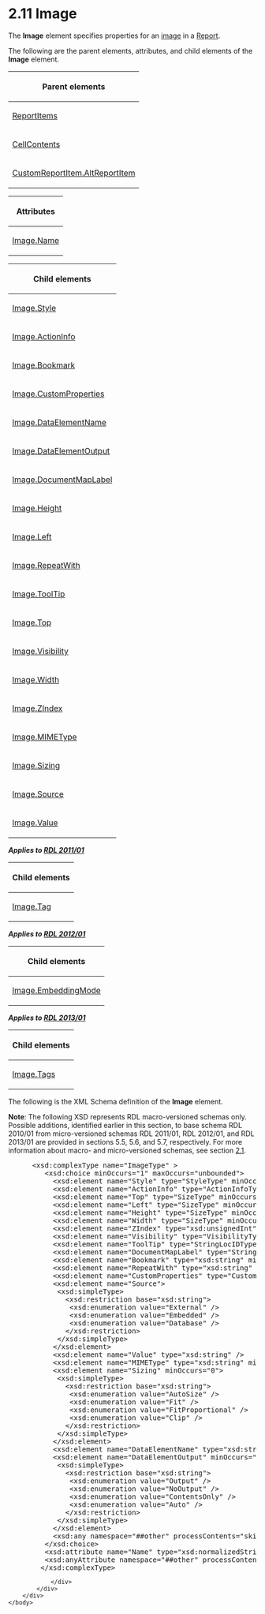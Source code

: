 <html dir="LTR" xmlns:mshelp="http://msdn.microsoft.com/mshelp" xmlns:ddue="http://ddue.schemas.microsoft.com/authoring/2003/5" xmlns:xlink="http://www.w3.org/1999/xlink" xmlns:tool="http://www.microsoft.com/tooltip">
    <head>
        <meta http-equiv="Content-Type" content="text/html; CHARSET=utf-8"></meta>
        <meta name="save" content="history"></meta>
        <title>2.11 Image</title>
        <xml>
            <mshelp:toctitle title="2.11 Image"></mshelp:toctitle>
            <mshelp:rltitle title="[MS-RDL]: Image"></mshelp:rltitle>
            <mshelp:keyword index="A" term="63e1e5ab-7c49-4f62-8dbd-62d85de2b153"></mshelp:keyword>
            <mshelp:attr name="DCSext.ContentType" value="open specification"></mshelp:attr>
            <mshelp:attr name="AssetID" value="63e1e5ab-7c49-4f62-8dbd-62d85de2b153"></mshelp:attr>
            <mshelp:attr name="TopicType" value="kbRef"></mshelp:attr>
            <mshelp:attr name="DCSext.Title" value="[MS-RDL]: Image" />
        </xml>
    </head>
    <body>
        <div id="header">
            <h1 class="heading">2.11 Image</h1>
        </div>
        <div id="mainSection">
            <div id="mainBody">
                <div id="allHistory" class="saveHistory"></div>
                <div id="sectionSection0" class="section" name="collapseableSection">
                    

<p>The <b>Image</b> element specifies properties for an <a href="b2482b3f-74ab-4ca8-a9e5-c07955011743.html#gt_d6b55d1e-aea6-4b7e-a23d-c0de845e0b50">image</a> in a <a href="6bbaafec-020b-406c-b4e7-5e4318b616cb.html">Report</a>. </p>

<p>The following are the parent elements, attributes, and child
elements of the <b>Image</b> element.</p>

<table>
 <thead>
  <tr>
   <th>
   <p>Parent elements</p>
   </th>
  </tr>
 </thead>
 <tr>
  <td>
  <p><a href="c5fef915-e842-43b4-91f9-56af4eb15be0.html">ReportItems</a></p>
  </td>
 </tr>
 <tr>
  <td>
  <p><a href="43ccec32-ec37-401c-ba8a-edbfa74e42f4.html">CellContents</a></p>
  </td>
 </tr>
 <tr>
  <td>
  <p><a href="11d434bd-8755-4c3f-ba43-eaa4fed6a692.html">CustomReportItem.AltReportItem</a></p>
  </td>
 </tr>
</table>

<p> </p>

<table>
 <thead>
  <tr>
   <th>
   <p>Attributes</p>
   </th>
  </tr>
 </thead>
 <tr>
  <td>
  <p><a href="78e42210-8693-4ac4-9c5c-7339aeea4b10.html">Image.Name</a></p>
  </td>
 </tr>
</table>

<p> </p>

<table>
 <thead>
  <tr>
   <th>
   <p>Child elements</p>
   </th>
  </tr>
 </thead>
 <tr>
  <td>
  <p><a href="43d2666a-4172-4901-a0eb-e5d164740322.html">Image.Style</a></p>
  </td>
 </tr>
 <tr>
  <td>
  <p><a href="3ee7eddf-fbb8-48b5-b072-d9afac874bb7.html">Image.ActionInfo</a></p>
  </td>
 </tr>
 <tr>
  <td>
  <p><a href="258cfe6f-80c7-47ed-98db-d0312d1e06d4.html">Image.Bookmark</a></p>
  </td>
 </tr>
 <tr>
  <td>
  <p><a href="7ea46834-5ec4-4ea9-98ab-7299a594d389.html">Image.CustomProperties</a></p>
  </td>
 </tr>
 <tr>
  <td>
  <p><a href="2c4255c2-154c-4982-86fb-0f9538ef70e2.html">Image.DataElementName</a></p>
  </td>
 </tr>
 <tr>
  <td>
  <p><a href="3aa6c42e-b9c3-4aeb-9f12-5fb8ccef9457.html">Image.DataElementOutput</a></p>
  </td>
 </tr>
 <tr>
  <td>
  <p><a href="7ad9da18-791d-4491-ad46-c5a1b4f2fcba.html">Image.DocumentMapLabel</a></p>
  </td>
 </tr>
 <tr>
  <td>
  <p><a href="609bc189-ac3d-4cdf-be4a-fabf60a085d2.html">Image.Height</a></p>
  </td>
 </tr>
 <tr>
  <td>
  <p><a href="4eed7a21-8aea-4c32-bec9-1cb710f5413a.html">Image.Left</a></p>
  </td>
 </tr>
 <tr>
  <td>
  <p><a href="d8384b4f-2f2e-40bf-8db2-dcd80a523c9f.html">Image.RepeatWith</a></p>
  </td>
 </tr>
 <tr>
  <td>
  <p><a href="1427eaad-36db-4487-9a1f-df0d706c9ff6.html">Image.ToolTip</a></p>
  </td>
 </tr>
 <tr>
  <td>
  <p><a href="87b4ca54-7e3c-4fb6-bf62-9e24b7dd36fd.html">Image.Top</a></p>
  </td>
 </tr>
 <tr>
  <td>
  <p><a href="1e1a1b17-f0a3-4cf5-97c5-ccd124c490a5.html">Image.Visibility</a></p>
  </td>
 </tr>
 <tr>
  <td>
  <p><a href="75d4952a-1244-441e-acac-3fad2a2045bf.html">Image.Width</a></p>
  </td>
 </tr>
 <tr>
  <td>
  <p><a href="90f9358a-b054-4a47-ba1d-76c42737aef2.html">Image.ZIndex</a></p>
  </td>
 </tr>
 <tr>
  <td>
  <p><a href="71e3fcbb-9caa-42e3-b181-1532409aed25.html">Image.MIMEType</a></p>
  </td>
 </tr>
 <tr>
  <td>
  <p><a href="0df85285-f5ea-4cf6-89db-8c1da12cc4fd.html">Image.Sizing</a></p>
  </td>
 </tr>
 <tr>
  <td>
  <p><a href="ff4d3c03-cee0-4a51-a40b-9c012fee1596.html">Image.Source</a></p>
  </td>
 </tr>
 <tr>
  <td>
  <p><a href="e63f7ec4-2bc8-456a-afc9-60570f34da60.html">Image.Value</a></p>
  </td>
 </tr>
</table>

<p><b><i>Applies to </i></b><a href="bf2bab1a-b608-4bcc-b718-1cc1baa9579c.html"><b><i>RDL 2011/01</i></b></a></p>

<table>
 <thead>
  <tr>
   <th>
   <p>Child elements</p>
   </th>
  </tr>
 </thead>
 <tr>
  <td>
  <p><a href="c601867f-a50a-4735-9da0-7405a4032570.html">Image.Tag</a></p>
  </td>
 </tr>
</table>

<p><b><i>Applies to </i></b><a href="f165fb82-3c5a-4369-961c-128de233638c.html"><b><i>RDL 2012/01</i></b></a></p>

<table>
 <thead>
  <tr>
   <th>
   <p>Child elements</p>
   </th>
  </tr>
 </thead>
 <tr>
  <td>
  <p><a href="a61232d7-8ca5-45b0-b826-9a718f746b89.html">Image.EmbeddingMode</a></p>
  </td>
 </tr>
</table>

<p><b><i>Applies to </i></b><a href="c5c219b8-4b13-4c49-9c86-6a07aab39823.html"><b><i>RDL 2013/01</i></b></a></p>

<table>
 <thead>
  <tr>
   <th>
   <p>Child elements</p>
   </th>
  </tr>
 </thead>
 <tr>
  <td>
  <p><a href="92236b94-3ca6-477c-bca4-e7ba4a498edd.html">Image.Tags</a></p>
  </td>
 </tr>
</table>

<p>The following is the XML Schema definition of the <b>Image</b>
element.</p>

<p><b>Note</b>: The following XSD represents RDL
macro-versioned schemas only. Possible additions, identified earlier in this
section, to base schema RDL 2010/01 from micro-versioned schemas RDL 2011/01,
RDL 2012/01, and RDL 2013/01 are provided in sections 5.5, 5.6, and 5.7,
respectively. For more information about macro- and micro-versioned schemas,
see section <a href="ae14822f-9553-45f1-bacc-c0a1cbb484fb.html">2.1</a>.</p>

<dl>
<dd>
<div><pre> &lt;xsd:complexType name=&quot;ImageType&quot; &gt;
    &lt;xsd:choice minOccurs=&quot;1&quot; maxOccurs=&quot;unbounded&quot;&gt;
      &lt;xsd:element name=&quot;Style&quot; type=&quot;StyleType&quot; minOccurs=&quot;0&quot; /&gt;
      &lt;xsd:element name=&quot;ActionInfo&quot; type=&quot;ActionInfoType&quot; minOccurs=&quot;0&quot; /&gt;
      &lt;xsd:element name=&quot;Top&quot; type=&quot;SizeType&quot; minOccurs=&quot;0&quot; /&gt;
      &lt;xsd:element name=&quot;Left&quot; type=&quot;SizeType&quot; minOccurs=&quot;0&quot; /&gt;
      &lt;xsd:element name=&quot;Height&quot; type=&quot;SizeType&quot; minOccurs=&quot;0&quot; /&gt;
      &lt;xsd:element name=&quot;Width&quot; type=&quot;SizeType&quot; minOccurs=&quot;0&quot; /&gt;
      &lt;xsd:element name=&quot;ZIndex&quot; type=&quot;xsd:unsignedInt&quot; minOccurs=&quot;0&quot; /&gt;
      &lt;xsd:element name=&quot;Visibility&quot; type=&quot;VisibilityType&quot; minOccurs=&quot;0&quot; /&gt;
      &lt;xsd:element name=&quot;ToolTip&quot; type=&quot;StringLocIDType&quot; minOccurs=&quot;0&quot; /&gt;
      &lt;xsd:element name=&quot;DocumentMapLabel&quot; type=&quot;StringLocIDType&quot; minOccurs=&quot;0&quot; /&gt;
      &lt;xsd:element name=&quot;Bookmark&quot; type=&quot;xsd:string&quot; minOccurs=&quot;0&quot; /&gt;
      &lt;xsd:element name=&quot;RepeatWith&quot; type=&quot;xsd:string&quot; minOccurs=&quot;0&quot; /&gt;
      &lt;xsd:element name=&quot;CustomProperties&quot; type=&quot;CustomPropertiesType&quot; minOccurs=&quot;0&quot; /&gt;
      &lt;xsd:element name=&quot;Source&quot;&gt;
       &lt;xsd:simpleType&gt;
         &lt;xsd:restriction base=&quot;xsd:string&quot;&gt;
          &lt;xsd:enumeration value=&quot;External&quot; /&gt;
          &lt;xsd:enumeration value=&quot;Embedded&quot; /&gt;
          &lt;xsd:enumeration value=&quot;Database&quot; /&gt;
         &lt;/xsd:restriction&gt;
       &lt;/xsd:simpleType&gt;
      &lt;/xsd:element&gt;
      &lt;xsd:element name=&quot;Value&quot; type=&quot;xsd:string&quot; /&gt;
      &lt;xsd:element name=&quot;MIMEType&quot; type=&quot;xsd:string&quot; minOccurs=&quot;0&quot; /&gt;
      &lt;xsd:element name=&quot;Sizing&quot; minOccurs=&quot;0&quot;&gt;
       &lt;xsd:simpleType&gt;
         &lt;xsd:restriction base=&quot;xsd:string&quot;&gt;
          &lt;xsd:enumeration value=&quot;AutoSize&quot; /&gt;
          &lt;xsd:enumeration value=&quot;Fit&quot; /&gt;
          &lt;xsd:enumeration value=&quot;FitProportional&quot; /&gt;
          &lt;xsd:enumeration value=&quot;Clip&quot; /&gt;
         &lt;/xsd:restriction&gt;
       &lt;/xsd:simpleType&gt;
      &lt;/xsd:element&gt;
      &lt;xsd:element name=&quot;DataElementName&quot; type=&quot;xsd:string&quot; minOccurs=&quot;0&quot; /&gt;
      &lt;xsd:element name=&quot;DataElementOutput&quot; minOccurs=&quot;0&quot;&gt;
       &lt;xsd:simpleType&gt;
         &lt;xsd:restriction base=&quot;xsd:string&quot;&gt;
          &lt;xsd:enumeration value=&quot;Output&quot; /&gt;
          &lt;xsd:enumeration value=&quot;NoOutput&quot; /&gt;
          &lt;xsd:enumeration value=&quot;ContentsOnly&quot; /&gt;
          &lt;xsd:enumeration value=&quot;Auto&quot; /&gt;
         &lt;/xsd:restriction&gt;
       &lt;/xsd:simpleType&gt;
      &lt;/xsd:element&gt;
      &lt;xsd:any namespace=&quot;##other&quot; processContents=&quot;skip&quot; /&gt;
    &lt;/xsd:choice&gt;
    &lt;xsd:attribute name=&quot;Name&quot; type=&quot;xsd:normalizedString&quot; use=&quot;required&quot; /&gt;
    &lt;xsd:anyAttribute namespace=&quot;##other&quot; processContents=&quot;skip&quot; /&gt;
   &lt;/xsd:complexType&gt;
</pre></div>
</dd></dl>


                </div>
            </div>
        </div>
    </body>
</html>